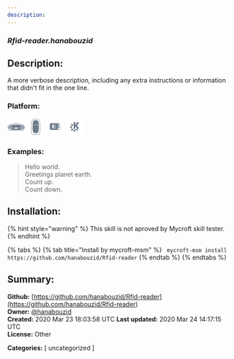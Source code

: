 ```yaml
---
description: 
---
```


### _Rfid-reader.hanabouzid_  
## Description:  
A more verbose description, including any extra instructions or
information that didn't fit in the one line.  
  
  
### Platform:  
 ![Mark I](../.gitbook/assets/mark-1-icon.png)  ![Mark II](../.gitbook/assets/mark-2-icon.png)  ![Picroft](../.gitbook/assets/picroft-icon.png)  ![plasmoid](../.gitbook/assets/kde.png)   
### Examples:  
> Hello world.  
> Greetings planet earth.  
> Count up.  
> Count down.  
  
## Installation:  
{% hint style="warning" %}
This skill is not aproved by Mycroft skill tester.
{% endhint %}
    
{% tabs %}
{% tab title="Install by mycroft-msm" %}
``` mycroft-msm install https://github.com/hanabouzid/Rfid-reader```
{% endtab %}
  {% endtabs %}
    
## Summary:  
**Github:** [https://github.com/hanabouzid/Rfid-reader](https://github.com/hanabouzid/Rfid-reader)  
**Owner:** [@hanabouzid](https://github.com/hanabouzid)  
**Created:** 2020 Mar 23 18:03:58 UTC  **Last updated:** 2020 Mar 24 14:17:15 UTC  
**License:** Other  
  
**Categories:** [ uncategorized ]   
